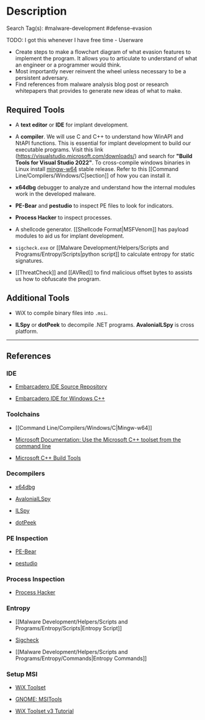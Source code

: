# Description

Search Tag(s): #malware-development #defense-evasion

TODO: I got this whenever I have free time - Userware

- Create steps to make a flowchart diagram of what evasion features to implement the program. It allows you to articulate to understand of what an engineer or a programmer would think.
- Most importantly never reinvent the wheel unless necessary to be a persistent adversary.
- Find references from malware analysis blog post or research whitepapers that provides to generate new ideas of what to make.

## Required Tools

- A **text editor** or **IDE** for implant development.

- A **compiler**. We will use C and C++ to understand how WinAPI and NtAPI functions. This is essential for implant development to build our executable programs. Visit this link (https://visualstudio.microsoft.com/downloads/) and search for **"Build Tools for Visual Studio 2022"**. To cross-compile windows binaries in Linux install [mingw-w64](https://musl.cc/) stable release. Refer to this [[Command Line/Compilers/Windows/C|section]] of how you can install it.

- **x64dbg** debugger to analyze and understand how the internal modules work in the developed malware.

- **PE-Bear** and **pestudio** to inspect PE files to look for indicators.

- **Process Hacker** to inspect processes.

- A shellcode generator. [[Shellcode Format|MSFVenom]] has payload modules to aid us for implant development.

- `sigcheck.exe` or [[Malware Development/Helpers/Scripts and Programs/Entropy/Scripts|python script]] to calculate entropy for static signatures.

- [[ThreatCheck]] and [[AVRed]] to find malicious offset bytes to assists us how to obfuscate the program.

## Additional Tools

- WiX to compile binary files into `.msi`.

- **ILSpy** or **dotPeek** to decompile .NET programs. **AvalonialLSpy** is cross platform.

---
## References

### IDE

- [Embarcadero IDE Source Repository](https://github.com/Embarcadero/Dev-Cpp)

- [Embarcadero IDE for Windows C++](https://www.embarcadero.com/free-tools/dev-cpp)

### Toolchains

- [[Command Line/Compilers/Windows/C|Mingw-w64]]

- [Microsoft Documentation: Use the Microsoft C++ toolset from the command line](https://learn.microsoft.com/en-us/cpp/build/building-on-the-command-line?view=msvc-170)

- [Microsoft C++ Build Tools](https://visualstudio.microsoft.com/visual-cpp-build-tools)

### Decompilers

- [x64dbg](https://x64dbg.com/)

- [AvalonialLSpy](https://github.com/icsharpcode/AvaloniaILSpy)

- [ILSpy](https://github.com/icsharpcode/ILSpy)

- [dotPeek](https://www.jetbrains.com/decompiler/)

### PE Inspection

- [PE-Bear](https://github.com/hasherezade/pe-bear)

- [pestudio](https://www.winitor.com/download2)

### Process Inspection

- [Process Hacker](https://processhacker.sourceforge.io/)

### Entropy

- [[Malware Development/Helpers/Scripts and Programs/Entropy/Scripts|Entropy Script]]

- [Sigcheck](https://learn.microsoft.com/en-us/sysinternals/downloads/sigcheck)

- [[Malware Development/Helpers/Scripts and Programs/Entropy/Commands|Entropy Commands]]

### Setup MSI

- [WiX Toolset](https://wixtoolset.org/)

- [GNOME: MSITools](https://wiki.gnome.org/msitools)

- [WiX Toolset v3 Tutorial](https://www.firegiant.com/docs/wix/v3/tutorial/)